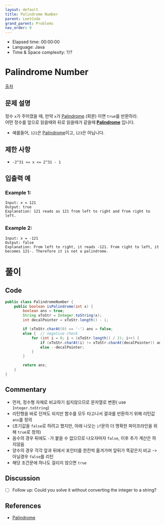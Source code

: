 ```yaml
---
layout: default
title: Palindrome Number
parent: LeetCode
grand_parent: Problems
nav_order: 9
---
```


- Elapsed time: 00:00:00
- Language: Java
- Time & Space complexity: ?/?

<!-- 문제 -->
# Palindrome Number

[출처](https://leetcode.com/problems/palindrome-number/)

## 문제 설명

정수 `x`가 주어졌을 때, 만약 `x`가 [Palindrome] (회문) 이면 `true`를 반환하라.  
어떤 정수를 앞으로 읽을때와 뒤로 읽을때가 같을때 __[Palindrome]__ 입니다.
- 예를들어, `121`은 [Palindrome]이고, `123`은 아닙니다.

## 제한 사항
- `-2^31 <= x <= 2^31 - 1`

## 입출력 예

### Example 1:

```
Input: x = 121
Output: true
Explanation: 121 reads as 121 from left to right and from right to left.
```

### Example 2:

```
Input: x = -121
Output: false
Explanation: From left to right, it reads -121. From right to left, it becomes 121-. Therefore it is not a palindrome.
```

<!-- 풀이 -->
# 풀이

## Code

``` java
public class PalindromeNumber {
    public boolean isPalindrome(int x) {
        boolean ans = true;
        String xToStr = Integer.toString(x);
        int decalPointer = xToStr.length() - 1;

        if (xToStr.charAt(0) == '-') ans = false;
        else {  // negative check
            for (int i = 0; i < (xToStr.length() / 2); i++) {
                if (xToStr.charAt(i) != xToStr.charAt(decalPointer)) ans = false;
                else --decalPointer;
            }
        }

        return ans;
    }
}

```

## Commentary

- 먼저, 정수형 자체로 비교하기 쉽지않으므로 문자열로 변환( use `Integer.toString`)
- 리턴형을 바로 던져도 되지만 함수를 모두 타고나서 결과를 반환하기 위해 리턴값 `ans`를 정의
- (초기값을 `false`로 하려고 했지만, 아래 나오는 `if`문의 더 명확한 파이프라인을 위해 `true`로 정의)
- 음수의 경우 뒤에도 `-`가 붙을 수 없으므로 나오자마자 `false`, 이후 추가 계산은 하지않음
- 양수의 경우 각각 앞과 뒤에서 포인터를 한칸씩 옮겨가며 앞뒤가 똑같은지 비교 -> 아닐경우 `false`를 리턴
- 해당 조건문에 하나도 걸리지 않으면 `true`

## Discussion

- [ ] Follow up: Could you solve it without converting the integer to a string?

## References

- [Palindrome]

<!-- 링크 -->
[Palindrome]: https://ko.wikipedia.org/wiki/%ED%9A%8C%EB%AC%B8